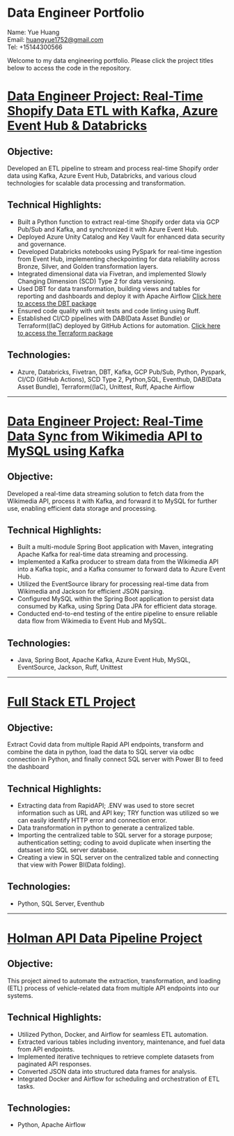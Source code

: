 # Data Engineer Portfolio
Name: Yue Huang  
Email: huangyue1752@gmail.com  
Tel: +15144300566

Welcome to my data engineering portfolio. Please click the project titles below to access the code in the repository.

# [Data Engineer Project: Real-Time Shopify Data ETL with Kafka, Azure Event Hub & Databricks](https://github.com/huangyue1752/DAB_test2)
## Objective:
Developed an ETL pipeline to stream and process real-time Shopify order data using Kafka, Azure Event Hub, Databricks, and various cloud technologies for scalable data processing and transformation.

## Technical Highlights:
- Built a Python function to extract real-time Shopify order data via GCP Pub/Sub and Kafka, and synchronized it with Azure Event Hub.
- Deployed Azure Unity Catalog and Key Vault for enhanced data security and governance.
- Developed Databricks notebooks using PySpark for real-time ingestion from Event Hub, implementing checkpointing for data reliability across Bronze, Silver, and Golden transformation layers.
- Integrated dimensional data via Fivetran, and implemented Slowly Changing Dimension (SCD) Type 2 for data versioning.
- Used DBT for data transformation, building views and tables for reporting and dashboards and deploy it with Apache Airflow
  [Click here to access the DBT package](https://github.com/huangyue1752/DBT/tree/main/demotest)
- Ensured code quality with unit tests and code linting using Ruff.
- Established CI/CD pipelines with DAB(Data Asset Bundle) or Terraform((IaC) deployed by GitHub Actions for automation.
  [Click here to access the Terraform package](https://github.com/huangyue1752/Terraform_ETL_cicd)
  
## Technologies:
- Azure, Databricks, Fivetran, DBT, Kafka, GCP Pub/Sub, Python, Pyspark, CI/CD (GitHub Actions), SCD Type 2, Python,SQL, Eventhub, DAB(Data Asset Bundle), Terraform((IaC), Unittest, Ruff, Apache Airflow
  
---

# [Data Engineer Project: Real-Time Data Sync from Wikimedia API to MySQL using Kafka](https://github.com/huangyue1752/kafka_wikimedia_project)
## Objective:
Developed a real-time data streaming solution to fetch data from the Wikimedia API, process it with Kafka, and forward it to MySQL for further use, enabling efficient data storage and processing.

## Technical Highlights:
- Built a multi-module Spring Boot application with Maven, integrating Apache Kafka for real-time data streaming and processing.
- Implemented a Kafka producer to stream data from the Wikimedia API into a Kafka topic, and a Kafka consumer to forward data to Azure Event Hub.
- Utilized the EventSource library for processing real-time data from Wikimedia and Jackson for efficient JSON parsing.
- Configured MySQL within the Spring Boot application to persist data consumed by Kafka, using Spring Data JPA for efficient data storage.
- Conducted end-to-end testing of the entire pipeline to ensure reliable data flow from Wikimedia to Event Hub and MySQL.

## Technologies:
- Java, Spring Boot, Apache Kafka, Azure Event Hub, MySQL, EventSource, Jackson, Ruff, Unittest
  
---

# [Full Stack ETL Project](https://github.com/huangyue1752/Full-Stack-ETL)
## Objective:
Extract Covid data from multiple Rapid API endpoints, transform and combine the data in python, load the data to SQL server via odbc connection in Python, and finally connect SQL server with Power BI to feed the dashboard

## Technical Highlights:
- Extracting data from RapidAPI; .ENV was used to store secret information such as URL and API key; TRY function was utilized so we can easily identify HTTP error and connection error.
- Data transformation in python to generate a centralized table.
- Importing the centralized table to SQL server for a storage purpose; authentication setting; coding to avoid duplicate when inserting the datsaset into SQL server database.
- Creating a view in SQL server on the centralized table and connecting that view with Power BI(Data folding).

## Technologies:
- Python, SQL Server, Eventhub
  
---

# [Holman API Data Pipeline Project](https://github.com/huangyue1752/Holman-ETL-Project)
## Objective:
This project aimed to automate the extraction, transformation, and loading (ETL) process of vehicle-related data from multiple API endpoints into our systems.

## Technical Highlights:
- Utilized Python, Docker, and Airflow for seamless ETL automation.
- Extracted various tables including inventory, maintenance, and fuel data from API endpoints.
- Implemented iterative techniques to retrieve complete datasets from paginated API responses.
- Converted JSON data into structured data frames for analysis.
- Integrated Docker and Airflow for scheduling and orchestration of ETL tasks.

## Technologies:
- Python, Apache Airflow

